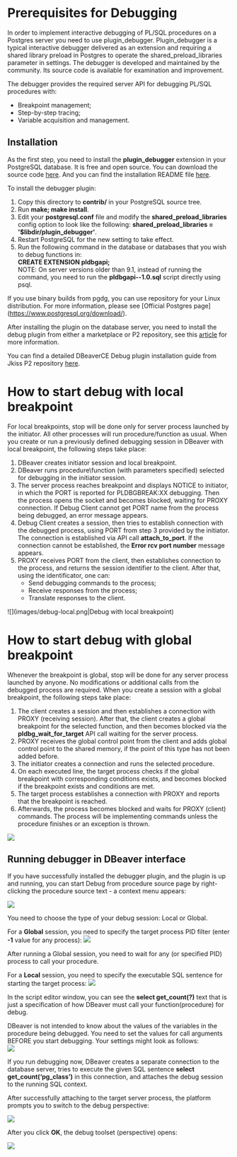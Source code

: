 # Prerequisites for Debugging
In order to implement interactive debugging of PL/SQL procedures on a Postgres server you need to use plugin_debugger. Plugin_debugger is a typical interactive debugger delivered as an extension and requiring a  shared library preload in Postgres to operate the shared_preload_libraries parameter in settings. The debugger is developed and maintained by the community. Its source code is available for examination and improvement.
 
The debugger provides the required server API for debugging PL/SQL procedures with:

* Breakpoint management;
* Step-by-step tracing;
* Variable acquisition and management.

Installation
------------

As the first step, you need to install the **plugin_debugger** extension in your PostgreSQL database. It is free and open source. You can download the source code [here](https://git.postgresql.org/gitweb/?p=pldebugger.git;a=tree). And you can find the installation README file [here](https://git.postgresql.org/gitweb/?p=pldebugger.git;a=blob_plain;f=README.pldebugger;hb=HEAD).

To install the debugger plugin:

1. Copy this directory to **contrib/** in your PostgreSQL source tree.
2. Run **make; make install**.
3. Edit your **postgresql.conf** file and modify the **shared_preload_libraries** config option to look like the following: **shared_preload_libraries = '$libdir/plugin_debugger'**.
5. Restart PostgreSQL for the new setting to take effect.
6. Run the following command in the database or databases that you wish to debug functions in:  
   **CREATE EXTENSION pldbgapi;**  
  NOTE: On server versions older than 9.1, instead of running the command, you need to run the **pldbgapi--1.0.sql** script directly using psql.

If you use binary builds from pgdg, you can use repository for your Linux distribution. For more information, please see [Official Postgres page] (https://www.postgresql.org/download/).

After installing the plugin on the database server, you need to install the debug plugin from either a marketplace or P2 repository, see this [article](../Optional-extensions) for more information.

You can find a detailed DBeaverCE Debug plugin installation guide from Jkiss P2 repository [here](../DebugPluginInstall).

# How to start debug with local breakpoint
For local breakpoints, stop will be done only for server process launched by the initiator. All other processes will run procedure/function as usual. When you create or run a previously defined debugging session in DBeaver with local breakpoint, the following steps take place:

1. DBeaver creates initiator session and local breakpoint.
2. DBeaver runs procedure\function (with parameters specified) selected for debugging in the initiator session. 
3. The server process reaches breakpoint and displays NOTICE to initiator, in which the PORT is reported for PLDBGBREAK:XX debugging. Then the process opens the socket and becomes blocked, waiting for PROXY connection. If Debug Client cannot get PORT name from the process being debugged, an error message appears.
4. Debug Client creates a session, then tries to establish connection with the debugged process, using PORT from step 3 provided by the initiator. The connection is established via API call **attach_to_port**. If the connection cannot be established, the **Error rcv port number** message appears.
5. PROXY receives PORT from the client, then establishes connection to the process, and returns the session identifier to the client. After that, using the identificator, one can:
   * Send debugging commands to the process;
   * Receive responses from the process;
   * Translate responses to the client.

![](images/debug-local.png|Debug with local breakpoint)

# How to start debug with global breakpoint
Whenever the breakpoint is global, stop will be done for any server process launched by anyone. No modifications or additional calls from the debugged process are required. When you create a session with a global breakpoint, the following steps take place:

1. The client creates a session and then establishes a connection with PROXY (receiving session). After that, the client creates a global breakpoint  for the selected function, and then becomes blocked via the **pldbg_wait_for_target** API call waiting for the server process.
2. PROXY receives the global control point from the client and adds global control point to the shared memory, if the point of this type has not been added before.
3. The initiator creates a connection and runs the selected procedure.
4. On each executed line, the target process checks if the global breakpoint with corresponding conditions exists, and becomes blocked if the breakpoint exists and conditions are met.
5. The target process establishes a connection with PROXY and reports that the breakpoint is reached.
6. Afterwards, the process becomes blocked and waits for PROXY (client) commands. The process will be implementing commands unless the procedure finishes or an exception is thrown. 

![](images/debug-global.png)

Running debugger in DBeaver interface
------------
If you have successfully installed the debugger plugin, and the plugin is up and running, you can start Debug from procedure source page by right-clicking the procedure source text - a context menu appears:

![](images/start-debug.PNG)

You need to choose the type of your debug session: Local or Global.

For a **Global** session, you need to specify the target process PID filter (enter **-1** value for any process): 
![](images/start-debug-global.PNG)

After running a Global session, you need to wait for any (or specified PID) process to call your procedure.

For a **Local** session, you need to specify the executable SQL sentence for starting the target process: 
![](images/start-debug-local.PNG)

In the script editor window, you can see the **select get_count(?)** text that is just a specification of how DBeaver must call your function(procedure) for debug. 

DBeaver is not intended to know about the values of the variables in the procedure being debugged. You need to set the values for call arguments BEFORE you start debugging. 
Your settings might look as follows:  
![](images/start-debug-local-params.png)

If you run debugging now, DBeaver creates a separate connection to the database server, tries to execute the given SQL sentence **select get_count(‘pg_class’)** in this connection, and attaches the debug session to the running SQL context.

After successfully attaching to the target server process, the platform prompts you to switch to the debug perspective:

![](images/debug-perspective.PNG)

After you click **OK**, the debug toolset (perspective) opens:
  
![](images/debug-perspective-win.png)
